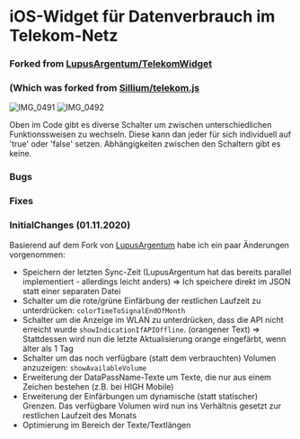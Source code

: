 # iOS-Widget für Datenverbrauch im Telekom-Netz
### Forked from [LupusArgentum/TelekomWidget](https://github.com/LupusArgentum/TelekomWidget)
### (Which was forked from [Sillium/telekom.js](https://gist.github.com/Sillium/f904fb89444bc8dde12cfc07b8fa8728)

![IMG_0491](https://user-images.githubusercontent.com/14128113/97805206-02d14880-1c55-11eb-907c-b1c4d08396ba.jpeg)
![IMG_0492](https://user-images.githubusercontent.com/14128113/97805208-04027580-1c55-11eb-8356-9091424a150c.jpeg)

Oben im Code gibt es diverse Schalter um zwischen unterschiedlichen Funktionssweisen zu wechseln.
Diese kann dan jeder für sich individuell auf 'true' oder 'false' setzen. Abhängigkeiten zwischen den Schaltern gibt es keine.

### Bugs

### Fixes

### InitialChanges (01.11.2020)

Basierend auf dem Fork von [LupusArgentum](https://github.com/LupusArgentum) habe ich ein paar Änderungen vorgenommen:

- Speichern der letzten Sync-Zeit (LupusArgentum hat das bereits parallel implementiert - allerdings leicht anders)
=> Ich speichere direkt im JSON statt einer separaten Datei
- Schalter um die rote/grüne Einfärbung der restlichen Laufzeit zu unterdrücken: `colorTimeToSignalEndOfMonth`
- Schalter um die Anzeige im WLAN zu unterdrücken, dass die API nicht erreicht wurde `showIndicationIfAPIOffline`. (orangener Text) => Stattdessen wird nun die letzte Aktualisierung orange eingefärbt, wenn älter als 1 Tag
- Schalter um das noch verfügbare (statt dem verbrauchten) Volumen anzuzeigen: `showAvailableVolume`
- Erweiterung der DataPassName-Texte um Texte, die nur aus einem Zeichen bestehen (z.B. bei HIGH Mobile)
- Erweiterung der Einfärbungen um dynamische (statt statischer) Grenzen. Das verfügbare Volumen wird nun ins Verhältnis gesetzt zur restlichen Laufzeit des Monats
- Optimierung im Bereich der Texte/Textlängen
